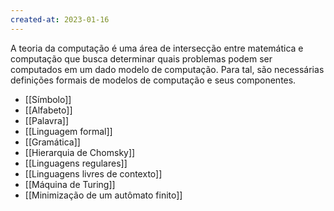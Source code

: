 ```yaml
---
created-at: 2023-01-16
---
```


A teoria da computação é uma área de intersecção entre matemática e computação que busca determinar quais problemas podem ser computados em um dado modelo de computação. Para tal, são necessárias definições formais de modelos de computação e seus componentes.

- [[Símbolo]]
- [[Alfabeto]]
- [[Palavra]]
- [[Linguagem formal]]
- [[Gramática]]
- [[Hierarquia de Chomsky]]
- [[Linguagens regulares]]
- [[Linguagens livres de contexto]]
- [[Máquina de Turing]]
- [[Minimização de um autômato finito]]
